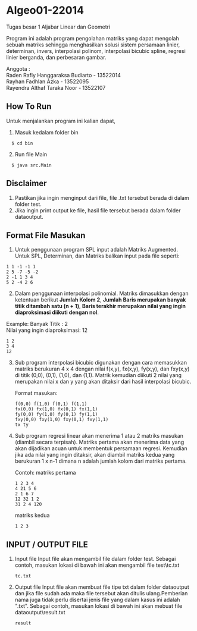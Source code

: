 # Algeo01-22014
Tugas besar 1 Aljabar Linear dan Geometri

Program ini adalah program pengolahan matriks yang dapat mengolah sebuah matriks sehingga menghasilkan solusi sistem persamaan linier, determinan, invers, interpolasi polinom, interpolasi bicubic spline, regresi linier berganda, dan perbesaran gambar.


Anggota : <br>
Raden Rafly Hanggaraksa Budiarto - 13522014 <br>
Rayhan Fadhlan Azka - 13522095 <br>
Rayendra Althaf Taraka Noor - 13522107 <br>

## How To Run

Untuk menjalankan program ini kalian dapat,

1. Masuk kedalam folder bin
```
  $ cd bin
```
2. Run file Main
```
  $ java src.Main
```


## Disclaimer
1. Pastikan jika ingin menginput dari file, file .txt tersebut berada di dalam folder test.
2. Jika ingin print output ke file, hasil file tersebut berada dalam folder dataoutput.


## Format File Masukan

1. Untuk penggunaan program SPL input adalah Matriks Augmented. Untuk SPL, Determinan, dan Matriks balikan input pada file seperti:
```
1 1 -1 -1 1
2 5 -7 -5 -2
2 -1 1 3 4
5 2 -4 2 6
```
2. Dalam penggunaan interpolasi polinomial. Matriks dimasukkan dengan ketentuan berikut **Jumlah Kolom 2**, **Jumlah Baris merupakan banyak titik ditambah satu (n + 1)**, **Baris terakhir merupakan nilai yang ingin diaproksimasi diikuti dengan nol**. 


Example:
Banyak Titik : 2 <br>
Nilai yang ingin diaproksimasi: 12 <br>
```
1 2
3 4
12
```

3. Sub program interpolasi bicubic digunakan dengan cara memasukkan matriks berukuran 4 x 4 dengan nilai f(x,y), fx(x,y), fy(x,y), dan fxy(x,y) di titik (0,0),
   (0,1), (1,0), dan (1,1). Matrik kemudian diikuti 2 nilai yang merupakan nilai x dan y yang akan ditaksir dari hasil interpolasi bicubic.

   Format masukan:
   ```
   f(0,0) f(1,0) f(0,1) f(1,1)
   fx(0,0) fx(1,0) fx(0,1) fx(1,1)
   fy(0,0) fy(1,0) fy(0,1) fy(1,1)
   fxy(0,0) fxy(1,0) fxy(0,1) fxy(1,1)
   tx ty
   ```
4. Sub program regresi linear akan menerima 1 atau 2 matriks masukan (diambil secara terpisah). Matriks pertama akan menerima data yang akan dijadikan acuan untuk membentuk persamaan regresi.
   Kemudian jika ada nilai yang ingin ditaksir, akan diambil matriks kedua yang berukuran 1 x n-1 dimana n adalah jumlah kolom dari matriks pertama.
   
   Contoh:
   matriks pertama
   ```
   1 2 3 4
   4 21 5 6
   2 1 6 7
   12 32 1 2
   31 2 4 120
   ```
   matriks kedua
   ```
   1 2 3
   ```
## INPUT / OUTPUT FILE
1. Input file
   Input file akan mengambil file dalam folder test. Sebagai contoh, masukan lokasi di bawah
   ini akan mengambil file test\tc.txt
   
   ```
   tc.txt
   ```
3. Output file
   Input file akan membuat file tipe txt dalam folder dataoutput dan jika file sudah ada maka file tersebut akan ditulis ulang.Pemberian nama juga tidak perlu disertai
   jenis file yang dalam kasus ini adalah ".txt". Sebagai contoh, masukan lokasi di bawah ini akan mebuat file dataoutput\result.txt

   ```
   result
   ```
